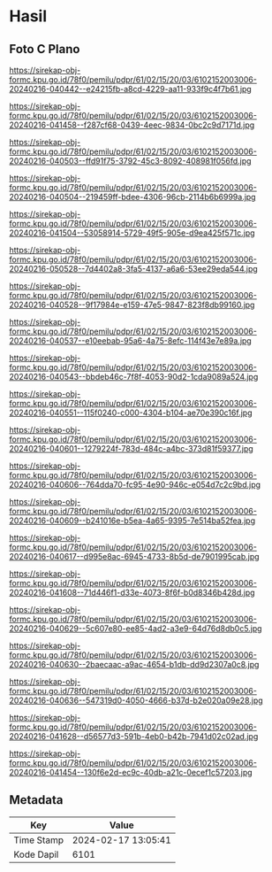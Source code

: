 # Hasil

## Foto C Plano

https://sirekap-obj-formc.kpu.go.id/78f0/pemilu/pdpr/61/02/15/20/03/6102152003006-20240216-040442--e24215fb-a8cd-4229-aa11-933f9c4f7b61.jpg

https://sirekap-obj-formc.kpu.go.id/78f0/pemilu/pdpr/61/02/15/20/03/6102152003006-20240216-041458--f287cf68-0439-4eec-9834-0bc2c9d7171d.jpg

https://sirekap-obj-formc.kpu.go.id/78f0/pemilu/pdpr/61/02/15/20/03/6102152003006-20240216-040503--ffd91f75-3792-45c3-8092-408981f056fd.jpg

https://sirekap-obj-formc.kpu.go.id/78f0/pemilu/pdpr/61/02/15/20/03/6102152003006-20240216-040504--219459ff-bdee-4306-96cb-2114b6b6999a.jpg

https://sirekap-obj-formc.kpu.go.id/78f0/pemilu/pdpr/61/02/15/20/03/6102152003006-20240216-041504--53058914-5729-49f5-905e-d9ea425f571c.jpg

https://sirekap-obj-formc.kpu.go.id/78f0/pemilu/pdpr/61/02/15/20/03/6102152003006-20240216-050528--7d4402a8-3fa5-4137-a6a6-53ee29eda544.jpg

https://sirekap-obj-formc.kpu.go.id/78f0/pemilu/pdpr/61/02/15/20/03/6102152003006-20240216-040528--9f17984e-e159-47e5-9847-823f8db99160.jpg

https://sirekap-obj-formc.kpu.go.id/78f0/pemilu/pdpr/61/02/15/20/03/6102152003006-20240216-040537--e10eebab-95a6-4a75-8efc-114f43e7e89a.jpg

https://sirekap-obj-formc.kpu.go.id/78f0/pemilu/pdpr/61/02/15/20/03/6102152003006-20240216-040543--bbdeb46c-7f8f-4053-90d2-1cda9089a524.jpg

https://sirekap-obj-formc.kpu.go.id/78f0/pemilu/pdpr/61/02/15/20/03/6102152003006-20240216-040551--115f0240-c000-4304-b104-ae70e390c16f.jpg

https://sirekap-obj-formc.kpu.go.id/78f0/pemilu/pdpr/61/02/15/20/03/6102152003006-20240216-040601--1279224f-783d-484c-a4bc-373d81f59377.jpg

https://sirekap-obj-formc.kpu.go.id/78f0/pemilu/pdpr/61/02/15/20/03/6102152003006-20240216-040606--764dda70-fc95-4e90-946c-e054d7c2c9bd.jpg

https://sirekap-obj-formc.kpu.go.id/78f0/pemilu/pdpr/61/02/15/20/03/6102152003006-20240216-040609--b241016e-b5ea-4a65-9395-7e514ba52fea.jpg

https://sirekap-obj-formc.kpu.go.id/78f0/pemilu/pdpr/61/02/15/20/03/6102152003006-20240216-040617--d995e8ac-6945-4733-8b5d-de7901995cab.jpg

https://sirekap-obj-formc.kpu.go.id/78f0/pemilu/pdpr/61/02/15/20/03/6102152003006-20240216-041608--71d446f1-d33e-4073-8f6f-b0d8346b428d.jpg

https://sirekap-obj-formc.kpu.go.id/78f0/pemilu/pdpr/61/02/15/20/03/6102152003006-20240216-040629--5c607e80-ee85-4ad2-a3e9-64d76d8db0c5.jpg

https://sirekap-obj-formc.kpu.go.id/78f0/pemilu/pdpr/61/02/15/20/03/6102152003006-20240216-040630--2baecaac-a9ac-4654-b1db-dd9d2307a0c8.jpg

https://sirekap-obj-formc.kpu.go.id/78f0/pemilu/pdpr/61/02/15/20/03/6102152003006-20240216-040636--547319d0-4050-4666-b37d-b2e020a09e28.jpg

https://sirekap-obj-formc.kpu.go.id/78f0/pemilu/pdpr/61/02/15/20/03/6102152003006-20240216-041628--d56577d3-591b-4eb0-b42b-7941d02c02ad.jpg

https://sirekap-obj-formc.kpu.go.id/78f0/pemilu/pdpr/61/02/15/20/03/6102152003006-20240216-041454--130f6e2d-ec9c-40db-a21c-0ecef1c57203.jpg


## Metadata

| Key        | Value               |
| ---------- | ------------------- |
| Time Stamp | 2024-02-17 13:05:41 |
| Kode Dapil | 6101                |



